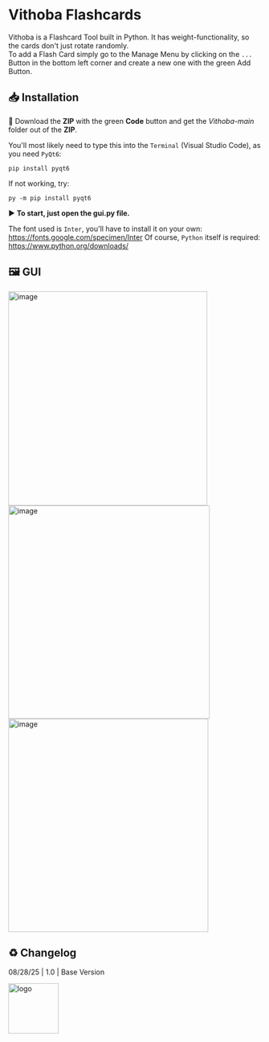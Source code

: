 # Vithoba Flashcards
Vithoba is a Flashcard Tool built in Python. It has weight-functionality, so the cards don't just rotate randomly.  
To add a Flash Card simply go to the Manage Menu by clicking on the `...` Button in the bottom left corner and create a new one with the green Add Button.

## 📥 Installation
🔽 Download the **ZIP** with the green **Code** button and get the *Vithoba-main* folder out of the **ZIP**.

You'll most likely need to type this into the `Terminal` (Visual Studio Code), as you need `PyQt6`:

    pip install pyqt6

If not working, try:

    py -m pip install pyqt6

▶ **To start, just open the gui.py file.**

The font used is `Inter`, you'll have to install it on your own: https://fonts.google.com/specimen/Inter
Of course, `Python` itself is required: https://www.python.org/downloads/

## 🖼 GUI

<img width="396" height="426" alt="image" src="https://github.com/user-attachments/assets/71d8d635-5ad7-4e62-87ae-680f55878b29" />

<img width="401" height="424" alt="image" src="https://github.com/user-attachments/assets/83ffe32e-d0f1-47d4-b9ed-3cca7aa5ea24" />

<img width="398" height="424" alt="image" src="https://github.com/user-attachments/assets/5d2fe853-8e7a-4648-abea-c6b23e29226f" />


## ♻ Changelog
08/28/25 | 1.0 | Base Version

<img width="100" height="100" alt="logo" src="https://github.com/user-attachments/assets/ce7e297b-7513-43e1-984e-cea0aa329af1" />
